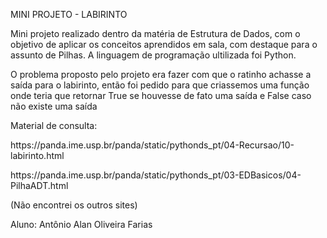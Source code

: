 <a1>MINI PROJETO - LABIRINTO</a1>

<p>
  Mini projeto realizado dentro da matéria de Estrutura de Dados, com o objetivo de aplicar os conceitos aprendidos em sala, com destaque para o assunto de Pilhas. A linguagem de programação ultilizada foi Python.
</p>
<p>
O problema proposto pelo projeto era fazer com que o ratinho achasse a saída para o labirinto, então foi pedido para que criassemos uma função onde teria que retornar True se houvesse de fato uma saída e False caso não existe uma saída
</p>
<p>
  Material de consulta:
</p>
<p>https://panda.ime.usp.br/panda/static/pythonds_pt/04-Recursao/10-labirinto.html</p>
<p>https://panda.ime.usp.br/panda/static/pythonds_pt/03-EDBasicos/04-PilhaADT.html</p>
<p>(Não encontrei os outros sites)</p>

<p>Aluno: Antônio Alan Oliveira Farias</p>


